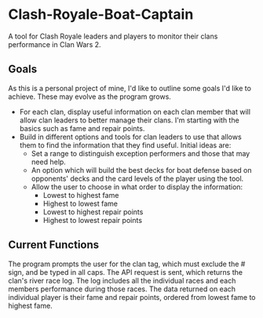 # Clash-Royale-Boat-Captain
A tool for Clash Royale leaders and players to monitor their clans performance in Clan Wars 2.

## Goals
As this is a personal project of mine, I'd like to outline some goals I'd like to achieve. These may evolve as the program grows.
- For each clan, display useful information on each clan member that will allow clan leaders to better manage their clans. I'm starting with the basics such as fame and repair points.
- Build in different options and tools for clan leaders to use that allows them to find the information that they find useful. Initial ideas are:
  - Set a range to distinguish exception performers and those that may need help.
  - An option which will build the best decks for boat defense based on opponents' decks and the card levels of the player using the tool.
  - Allow the user to choose in what order to display the information:
    - Lowest to highest fame
    - Highest to lowest fame
    - Lowest to highest repair points
    - Highest to lowest repair points
  
## Current Functions
The program prompts the user for the clan tag, which must exclude the # sign, and be typed in all caps. The API request is sent, which returns the clan's river race log. The log includes all the individual races and each members performance during those races. The data returned on each individual player is their fame and repair points, ordered from lowest fame to highest fame.
